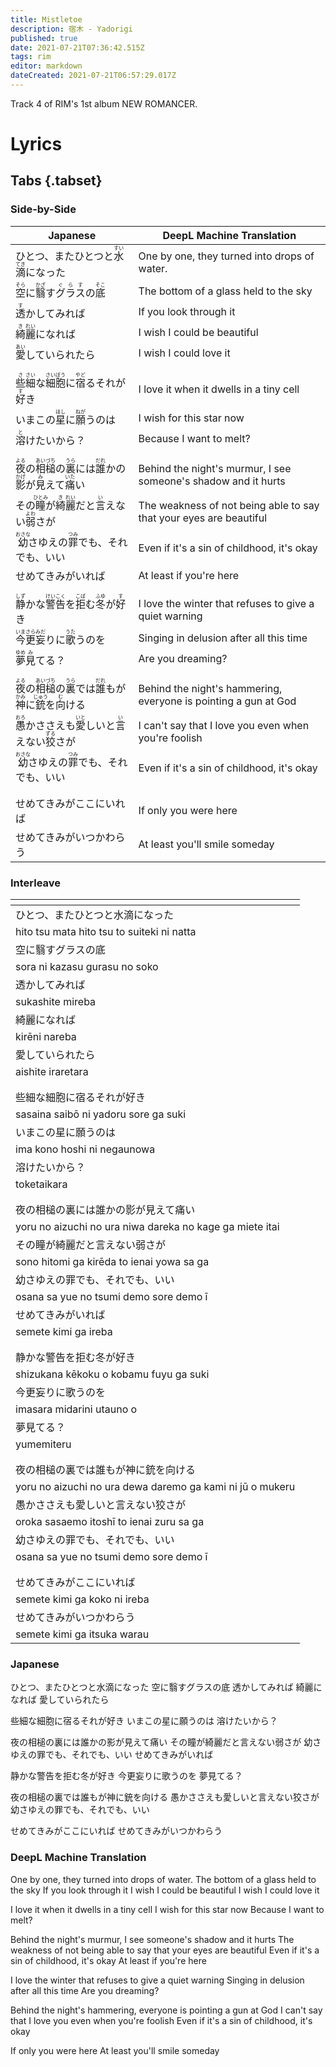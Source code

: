 ```yaml
---
title: Mistletoe
description: 宿木 - Yadorigi
published: true
date: 2021-07-21T07:36:42.515Z
tags: rim
editor: markdown
dateCreated: 2021-07-21T06:57:29.017Z
---
```


Track 4 of RIM's 1st album NEW ROMANCER.

# Lyrics
<!--Start of auto-generated section v1.0.0-->
<!--https://kamitsubaki.iceman1415.xyz/edit?room=yadorigi-->
## Tabs {.tabset}

### Side-by-Side
|Japanese|DeepL Machine Translation|
|---|---|
|ひとつ、またひとつと<ruby>水<rp>【</rp><rt>すい</rt><rp>】</rp></ruby><ruby>滴<rp>【</rp><rt>てき</rt><rp>】</rp></ruby>になった|One by one, they turned into drops of water.|
|<ruby>空<rp>【</rp><rt>そら</rt><rp>】</rp></ruby>に<ruby>翳<rp>【</rp><rt>かざ</rt><rp>】</rp></ruby>す<ruby>グラス<rp>【</rp><rt>ぐらす</rt><rp>】</rp></ruby>の<ruby>底<rp>【</rp><rt>そこ</rt><rp>】</rp></ruby>|The bottom of a glass held to the sky|
|<ruby>透<rp>【</rp><rt>す</rt><rp>】</rp></ruby>かしてみれば|If you look through it|
|<ruby>綺<rp>【</rp><rt>き</rt><rp>】</rp></ruby><ruby>麗<rp>【</rp><rt>れい</rt><rp>】</rp></ruby>になれば|I wish I could be beautiful|
|<ruby>愛<rp>【</rp><rt>あい</rt><rp>】</rp></ruby>していられたら|I wish I could love it|
| | |
| | |
|<ruby>些<rp>【</rp><rt>さ</rt><rp>】</rp></ruby><ruby>細<rp>【</rp><rt>さい</rt><rp>】</rp></ruby>な<ruby>細<rp>【</rp><rt>さい</rt><rp>】</rp></ruby><ruby>胞<rp>【</rp><rt>ぼう</rt><rp>】</rp></ruby>に<ruby>宿<rp>【</rp><rt>やど</rt><rp>】</rp></ruby>るそれが<ruby>好<rp>【</rp><rt>す</rt><rp>】</rp></ruby>き|I love it when it dwells in a tiny cell|
|いまこの<ruby>星<rp>【</rp><rt>ほし</rt><rp>】</rp></ruby>に<ruby>願<rp>【</rp><rt>ねが</rt><rp>】</rp></ruby>うのは|I wish for this star now|
|<ruby>溶<rp>【</rp><rt>と</rt><rp>】</rp></ruby>けたいから？|Because I want to melt?|
| | |
| | |
|<ruby>夜<rp>【</rp><rt>よる</rt><rp>】</rp></ruby>の<ruby>相<rp>【</rp><rt>あい</rt><rp>】</rp></ruby><ruby>槌<rp>【</rp><rt>づち</rt><rp>】</rp></ruby>の<ruby>裏<rp>【</rp><rt>うら</rt><rp>】</rp></ruby>には<ruby>誰<rp>【</rp><rt>だれ</rt><rp>】</rp></ruby>かの<ruby>影<rp>【</rp><rt>かげ</rt><rp>】</rp></ruby>が<ruby>見<rp>【</rp><rt>み</rt><rp>】</rp></ruby>えて<ruby>痛<rp>【</rp><rt>いた</rt><rp>】</rp></ruby>い|Behind the night's murmur, I see someone's shadow and it hurts|
|その<ruby>瞳<rp>【</rp><rt>ひとみ</rt><rp>】</rp></ruby>が<ruby>綺<rp>【</rp><rt>き</rt><rp>】</rp></ruby><ruby>麗<rp>【</rp><rt>れい</rt><rp>】</rp></ruby>だと<ruby>言<rp>【</rp><rt>い</rt><rp>】</rp></ruby>えない<ruby>弱<rp>【</rp><rt>よわ</rt><rp>】</rp></ruby>さが|The weakness of not being able to say that your eyes are beautiful|
|<ruby>幼<rp>【</rp><rt>おさな</rt><rp>】</rp></ruby>さゆえの<ruby>罪<rp>【</rp><rt>つみ</rt><rp>】</rp></ruby>でも、それでも、いい|Even if it's a sin of childhood, it's okay|
|せめてきみがいれば|At least if you're here|
| | |
| | |
|<ruby>静<rp>【</rp><rt>しず</rt><rp>】</rp></ruby>かな<ruby>警<rp>【</rp><rt>けい</rt><rp>】</rp></ruby><ruby>告<rp>【</rp><rt>こく</rt><rp>】</rp></ruby>を<ruby>拒<rp>【</rp><rt>こば</rt><rp>】</rp></ruby>む<ruby>冬<rp>【</rp><rt>ふゆ</rt><rp>】</rp></ruby>が<ruby>好<rp>【</rp><rt>す</rt><rp>】</rp></ruby>き|I love the winter that refuses to give a quiet warning|
|<ruby>今<rp>【</rp><rt>いま</rt><rp>】</rp></ruby><ruby>更<rp>【</rp><rt>さら</rt><rp>】</rp></ruby><ruby>妄<rp>【</rp><rt>みだ</rt><rp>】</rp></ruby>りに<ruby>歌<rp>【</rp><rt>うた</rt><rp>】</rp></ruby>うのを|Singing in delusion after all this time|
|<ruby>夢<rp>【</rp><rt>ゆめ</rt><rp>】</rp></ruby><ruby>見<rp>【</rp><rt>み</rt><rp>】</rp></ruby>てる？|Are you dreaming?|
| | |
| | |
|<ruby>夜<rp>【</rp><rt>よる</rt><rp>】</rp></ruby>の<ruby>相<rp>【</rp><rt>あい</rt><rp>】</rp></ruby><ruby>槌<rp>【</rp><rt>づち</rt><rp>】</rp></ruby>の<ruby>裏<rp>【</rp><rt>うら</rt><rp>】</rp></ruby>では<ruby>誰<rp>【</rp><rt>だれ</rt><rp>】</rp></ruby>もが<ruby>神<rp>【</rp><rt>かみ</rt><rp>】</rp></ruby>に<ruby>銃<rp>【</rp><rt>じゅう</rt><rp>】</rp></ruby>を<ruby>向<rp>【</rp><rt>む</rt><rp>】</rp></ruby>ける|Behind the night's hammering, everyone is pointing a gun at God|
|<ruby>愚<rp>【</rp><rt>おろ</rt><rp>】</rp></ruby>かささえも<ruby>愛<rp>【</rp><rt>いと</rt><rp>】</rp></ruby>しいと<ruby>言<rp>【</rp><rt>い</rt><rp>】</rp></ruby>えない<ruby>狡<rp>【</rp><rt>ずる</rt><rp>】</rp></ruby>さが|I can't say that I love you even when you're foolish|
|<ruby>幼<rp>【</rp><rt>おさな</rt><rp>】</rp></ruby>さゆえの<ruby>罪<rp>【</rp><rt>つみ</rt><rp>】</rp></ruby>でも、それでも、いい|Even if it's a sin of childhood, it's okay|
| | |
| | |
|せめてきみがここにいれば|If only you were here|
|せめてきみがいつかわらう|At least you'll smile someday|

### Interleave
| <!----> |
|---------|
|<div class="interleave-jp">ひとつ、またひとつと水滴になった</div>|
|<div class="interleave-romanji"> hito tsu  mata hito tsu to suiteki ni natta</div>|
|<div class="interleave-jp">空に翳すグラスの底</div>|
|<div class="interleave-romanji"> sora ni kazasu gurasu no soko</div>|
|<div class="interleave-jp">透かしてみれば</div>|
|<div class="interleave-romanji"> sukashite mireba</div>|
|<div class="interleave-jp">綺麗になれば</div>|
|<div class="interleave-romanji"> kirēni nareba</div>|
|<div class="interleave-jp">愛していられたら</div>|
|<div class="interleave-romanji"> aishite iraretara</div>|
| | |
| | |
|<div class="interleave-jp">些細な細胞に宿るそれが好き</div>|
|<div class="interleave-romanji"> sasaina saibō ni yadoru sore ga suki</div>|
|<div class="interleave-jp">いまこの星に願うのは</div>|
|<div class="interleave-romanji"> ima kono hoshi ni negaunowa</div>|
|<div class="interleave-jp">溶けたいから？</div>|
|<div class="interleave-romanji"> toketaikara </div>|
| | |
| | |
|<div class="interleave-jp">夜の相槌の裏には誰かの影が見えて痛い</div>|
|<div class="interleave-romanji"> yoru no aizuchi no ura niwa dareka no kage ga miete itai</div>|
|<div class="interleave-jp">その瞳が綺麗だと言えない弱さが</div>|
|<div class="interleave-romanji"> sono hitomi ga kirēda to ienai yowa sa ga</div>|
|<div class="interleave-jp">幼さゆえの罪でも、それでも、いい</div>|
|<div class="interleave-romanji"> osana sa yue no tsumi demo  sore demo  ī</div>|
|<div class="interleave-jp">せめてきみがいれば</div>|
|<div class="interleave-romanji"> semete kimi ga ireba</div>|
| | |
| | |
|<div class="interleave-jp">静かな警告を拒む冬が好き</div>|
|<div class="interleave-romanji"> shizukana kēkoku o kobamu fuyu ga suki</div>|
|<div class="interleave-jp">今更妄りに歌うのを</div>|
|<div class="interleave-romanji"> imasara midarini utauno o</div>|
|<div class="interleave-jp">夢見てる？</div>|
|<div class="interleave-romanji"> yumemiteru </div>|
| | |
| | |
|<div class="interleave-jp">夜の相槌の裏では誰もが神に銃を向ける</div>|
|<div class="interleave-romanji"> yoru no aizuchi no ura dewa daremo ga kami ni jū o mukeru</div>|
|<div class="interleave-jp">愚かささえも愛しいと言えない狡さが</div>|
|<div class="interleave-romanji"> oroka sasaemo itoshī to ienai zuru sa ga</div>|
|<div class="interleave-jp">幼さゆえの罪でも、それでも、いい</div>|
|<div class="interleave-romanji"> osana sa yue no tsumi demo  sore demo  ī</div>|
| | |
| | |
|<div class="interleave-jp">せめてきみがここにいれば</div>|
|<div class="interleave-romanji"> semete kimi ga koko ni ireba</div>|
|<div class="interleave-jp">せめてきみがいつかわらう</div>|
|<div class="interleave-romanji"> semete kimi ga itsuka warau</div>|

### Japanese
ひとつ、またひとつと水滴になった
空に翳すグラスの底
透かしてみれば
綺麗になれば
愛していられたら

些細な細胞に宿るそれが好き
いまこの星に願うのは
溶けたいから？

夜の相槌の裏には誰かの影が見えて痛い
その瞳が綺麗だと言えない弱さが
幼さゆえの罪でも、それでも、いい
せめてきみがいれば

静かな警告を拒む冬が好き
今更妄りに歌うのを
夢見てる？

夜の相槌の裏では誰もが神に銃を向ける
愚かささえも愛しいと言えない狡さが
幼さゆえの罪でも、それでも、いい

せめてきみがここにいれば
せめてきみがいつかわらう

### DeepL Machine Translation
One by one, they turned into drops of water.
The bottom of a glass held to the sky
If you look through it
I wish I could be beautiful
I wish I could love it

I love it when it dwells in a tiny cell
I wish for this star now
Because I want to melt?

Behind the night's murmur, I see someone's shadow and it hurts
The weakness of not being able to say that your eyes are beautiful
Even if it's a sin of childhood, it's okay
At least if you're here

I love the winter that refuses to give a quiet warning
Singing in delusion after all this time
Are you dreaming?

Behind the night's hammering, everyone is pointing a gun at God
I can't say that I love you even when you're foolish
Even if it's a sin of childhood, it's okay

If only you were here
At least you'll smile someday

<!--End of auto-generated section-->